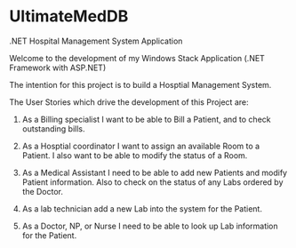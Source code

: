 # UltimateMedDB
.NET Hospital Management System Application

Welcome to the development of my Windows Stack Application (.NET Framework with ASP.NET)

The intention for this project is to build a Hosptial Management System.

The User Stories which drive the development of this Project are:

1.  As a Billing specialist I want to be able to Bill a Patient, and to check outstanding bills.

2.  As a Hosptial coordinator I want to assign an available Room to a Patient.  I also want to be able to modify 
the status of a Room.

3.  As a Medical Assistant I need to be able to add new Patients and modify Patient information.  Also to check
on the status of any Labs ordered by the Doctor.

4.  As a lab technician add a new Lab into the system for the Patient.

5.  As a Doctor, NP, or Nurse I need to be able to look up Lab information for the Patient.




